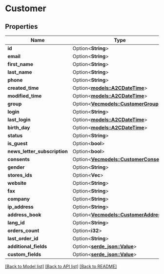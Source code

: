 # Customer

## Properties

Name | Type | Description | Notes
------------ | ------------- | ------------- | -------------
**id** | Option<**String**> |  | [optional]
**email** | Option<**String**> |  | [optional]
**first_name** | Option<**String**> |  | [optional]
**last_name** | Option<**String**> |  | [optional]
**phone** | Option<**String**> |  | [optional]
**created_time** | Option<[**models::A2CDateTime**](A2CDateTime.md)> |  | [optional]
**modified_time** | Option<[**models::A2CDateTime**](A2CDateTime.md)> |  | [optional]
**group** | Option<[**Vec<models::CustomerGroup>**](Customer_Group.md)> |  | [optional]
**login** | Option<**String**> |  | [optional]
**last_login** | Option<[**models::A2CDateTime**](A2CDateTime.md)> |  | [optional]
**birth_day** | Option<[**models::A2CDateTime**](A2CDateTime.md)> |  | [optional]
**status** | Option<**String**> |  | [optional]
**is_guest** | Option<**bool**> |  | [optional]
**news_letter_subscription** | Option<**bool**> |  | [optional]
**consents** | Option<[**Vec<models::CustomerConsent>**](Customer_Consent.md)> |  | [optional]
**gender** | Option<**String**> |  | [optional]
**stores_ids** | Option<**Vec<String>**> |  | [optional]
**website** | Option<**String**> |  | [optional]
**fax** | Option<**String**> |  | [optional]
**company** | Option<**String**> |  | [optional]
**ip_address** | Option<**String**> |  | [optional]
**address_book** | Option<[**Vec<models::CustomerAddress>**](Customer_Address.md)> |  | [optional]
**lang_id** | Option<**String**> |  | [optional]
**orders_count** | Option<**i32**> |  | [optional]
**last_order_id** | Option<**String**> |  | [optional]
**additional_fields** | Option<[**serde_json::Value**](.md)> |  | [optional]
**custom_fields** | Option<[**serde_json::Value**](.md)> |  | [optional]

[[Back to Model list]](../README.md#documentation-for-models) [[Back to API list]](../README.md#documentation-for-api-endpoints) [[Back to README]](../README.md)


